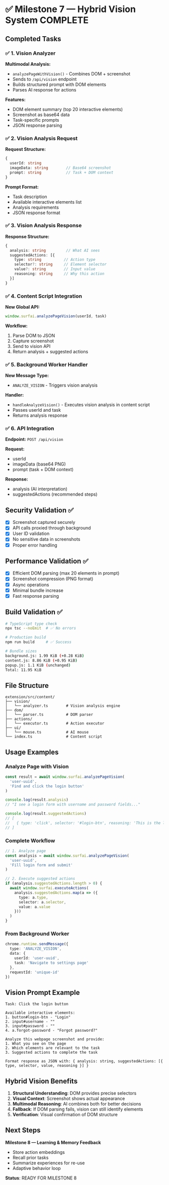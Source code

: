# ✅ Milestone 7 — Hybrid Vision System COMPLETE

## Completed Tasks

### ✅ 1. Vision Analyzer
**Multimodal Analysis:**
- `analyzePageWithVision()` - Combines DOM + screenshot
- Sends to `/api/vision` endpoint
- Builds structured prompt with DOM elements
- Parses AI response for actions

**Features:**
- DOM element summary (top 20 interactive elements)
- Screenshot as base64 data
- Task-specific prompts
- JSON response parsing

### ✅ 2. Vision Analysis Request
**Request Structure:**
```typescript
{
  userId: string
  imageData: string        // Base64 screenshot
  prompt: string           // Task + DOM context
}
```

**Prompt Format:**
- Task description
- Available interactive elements list
- Analysis requirements
- JSON response format

### ✅ 3. Vision Analysis Response
**Response Structure:**
```typescript
{
  analysis: string         // What AI sees
  suggestedActions: [{
    type: string          // Action type
    selector?: string     // Element selector
    value?: string        // Input value
    reasoning: string     // Why this action
  }]
}
```

### ✅ 4. Content Script Integration
**New Global API:**
```typescript
window.surfai.analyzePageVision(userId, task)
```

**Workflow:**
1. Parse DOM to JSON
2. Capture screenshot
3. Send to vision API
4. Return analysis + suggested actions

### ✅ 5. Background Worker Handler
**New Message Type:**
- `ANALYZE_VISION` - Triggers vision analysis

**Handler:**
- `handleAnalyzeVision()` - Executes vision analysis in content script
- Passes userId and task
- Returns analysis response

### ✅ 6. API Integration
**Endpoint:** `POST /api/vision`

**Request:**
- userId
- imageData (base64 PNG)
- prompt (task + DOM context)

**Response:**
- analysis (AI interpretation)
- suggestedActions (recommended steps)

## Security Validation ✅

- [x] Screenshot captured securely
- [x] API calls proxied through background
- [x] User ID validation
- [x] No sensitive data in screenshots
- [x] Proper error handling

## Performance Validation ✅

- [x] Efficient DOM parsing (max 20 elements in prompt)
- [x] Screenshot compression (PNG format)
- [x] Async operations
- [x] Minimal bundle increase
- [x] Fast response parsing

## Build Validation ✅

```bash
# TypeScript type check
npx tsc --noEmit  # ✅ No errors

# Production build
npm run build     # ✅ Success

# Bundle sizes
background.js: 1.99 KiB (+0.28 KiB)
content.js: 8.86 KiB (+0.95 KiB)
popup.js: 1.1 KiB (unchanged)
Total: 11.95 KiB
```

## File Structure

```
extension/src/content/
├── vision/
│   └── analyzer.ts        # Vision analysis engine
├── dom/
│   └── parser.ts          # DOM parser
├── actions/
│   └── executor.ts        # Action executor
├── ui/
│   └── mouse.ts           # AI mouse
└── index.ts               # Content script
```

## Usage Examples

### Analyze Page with Vision
```typescript
const result = await window.surfai.analyzePageVision(
  'user-uuid',
  'Find and click the login button'
)

console.log(result.analysis)
// "I see a login form with username and password fields..."

console.log(result.suggestedActions)
// [
//   { type: 'click', selector: '#login-btn', reasoning: 'This is the login button' }
// ]
```

### Complete Workflow
```typescript
// 1. Analyze page
const analysis = await window.surfai.analyzePageVision(
  'user-uuid',
  'Fill login form and submit'
)

// 2. Execute suggested actions
if (analysis.suggestedActions.length > 0) {
  await window.surfai.executeActions(
    analysis.suggestedActions.map(a => ({
      type: a.type,
      selector: a.selector,
      value: a.value
    }))
  )
}
```

### From Background Worker
```typescript
chrome.runtime.sendMessage({
  type: 'ANALYZE_VISION',
  data: {
    userId: 'user-uuid',
    task: 'Navigate to settings page'
  },
  requestId: 'unique-id'
})
```

## Vision Prompt Example

```
Task: Click the login button

Available interactive elements:
1. button#login-btn - "Login"
2. input#username - ""
3. input#password - ""
4. a.forgot-password - "Forgot password?"

Analyze this webpage screenshot and provide:
1. What you see on the page
2. Which elements are relevant to the task
3. Suggested actions to complete the task

Format response as JSON with: { analysis: string, suggestedActions: [{ type, selector, value, reasoning }] }
```

## Hybrid Vision Benefits

1. **Structural Understanding**: DOM provides precise selectors
2. **Visual Context**: Screenshot shows actual appearance
3. **Multimodal Reasoning**: AI combines both for better decisions
4. **Fallback**: If DOM parsing fails, vision can still identify elements
5. **Verification**: Visual confirmation of DOM structure

## Next Steps

**Milestone 8 — Learning & Memory Feedback**
- Store action embeddings
- Recall prior tasks
- Summarize experiences for re-use
- Adaptive behavior loop

**Status**: READY FOR MILESTONE 8
